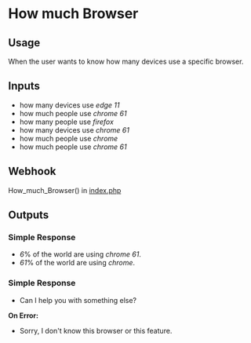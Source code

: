 # How much Browser
## Usage
When the user wants to know how many devices use a specific browser.
## Inputs
* how many devices use _edge_ _11_
* how much people use _chrome_ _61_
* how many people use _firefox_
* how many devices use _chrome_ _61_
* how much people use _chrome_
* how much people use _chrome_ _61_
## Webhook
How_much_Browser() in [index.php](../index.php)
## Outputs
### Simple Response
* _6_% of the world are using _chrome_ _61_.
* _61_% of the world are using _chrome_.
### Simple Response
* Can I help you with something else?

**On Error:**

* Sorry, I don't know this browser or this feature.